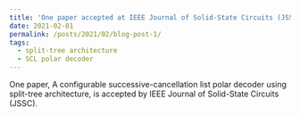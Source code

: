 ```yaml
---
title: 'One paper accepted at IEEE Journal of Solid-State Circuits (JSSC)'
date: 2021-02-01
permalink: /posts/2021/02/blog-post-1/
tags:
  - split-tree architecture
  - SCL polar decoder
---
```


One paper, A configurable successive-cancellation list polar decoder using split-tree architecture, is accepted by IEEE Journal of Solid-State Circuits (JSSC). 
